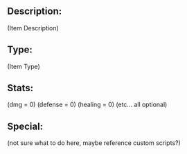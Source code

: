 ## Description:
(Item Description)

## Type:
(Item Type)

## Stats:
(dmg = 0)
(defense = 0)
(healing = 0)
(etc... all optional)

## Special:
(not sure what to do here, maybe reference custom scripts?)